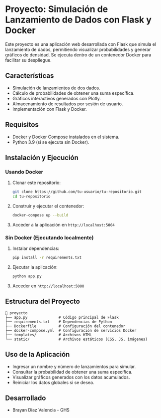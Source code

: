 # Proyecto: Simulación de Lanzamiento de Dados con Flask y Docker

Este proyecto es una aplicación web desarrollada con Flask que simula el lanzamiento de dados, permitiendo visualizar probabilidades y generar gráficos de densidad. Se ejecuta dentro de un contenedor Docker para facilitar su despliegue.

## Características

- Simulación de lanzamientos de dos dados.
- Cálculo de probabilidades de obtener una suma específica.
- Gráficos interactivos generados con Plotly.
- Almacenamiento de resultados por sesión de usuario.
- Implementación con Flask y Docker.

## Requisitos

- Docker y Docker Compose instalados en el sistema.
- Python 3.9 (si se ejecuta sin Docker).

## Instalación y Ejecución

### Usando Docker

1. Clonar este repositorio:
   ```sh
   git clone https://github.com/tu-usuario/tu-repositorio.git
   cd tu-repositorio
   ```
2. Construir y ejecutar el contenedor:
   ```sh
   docker-compose up --build
   ```
3. Acceder a la aplicación en `http://localhost:5004`

### Sin Docker (Ejecutando localmente)

1. Instalar dependencias:
   ```sh
   pip install -r requirements.txt
   ```
2. Ejecutar la aplicación:
   ```sh
   python app.py
   ```
3. Acceder en `http://localhost:5000`

## Estructura del Proyecto

```plaintext
📂 proyecto
├── app.py              # Código principal de Flask
├── requirements.txt    # Dependencias de Python
├── Dockerfile          # Configuración del contenedor
├── docker-compose.yml  # Configuración de servicios Docker
├── templates/          # Archivos HTML
└── static/             # Archivos estáticos (CSS, JS, imágenes)
```

## Uso de la Aplicación

- Ingresar un nombre y número de lanzamientos para simular.
- Consultar la probabilidad de obtener una suma específica.
- Visualizar gráficos generados con los datos acumulados.
- Reiniciar los datos globales si se desea.

## Desarrollado

- Brayan Diaz Valencia - GHS


